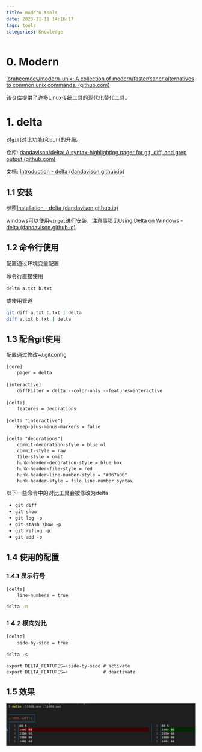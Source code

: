 ```yaml
---
title: modern tools
date: 2023-11-11 14:16:17
tags: tools
categories: Knowledge
---
```


# 0. Modern 

[ibraheemdev/modern-unix: A collection of modern/faster/saner alternatives to common unix commands. (github.com)](https://github.com/ibraheemdev/modern-unix)

该仓库提供了许多Linux传统工具的现代化替代工具。

# 1. delta

对`git`(对比功能)和`diff`的升级。

仓库: [dandavison/delta: A syntax-highlighting pager for git, diff, and grep output (github.com)](https://github.com/dandavison/delta)

文档: [Introduction - delta (dandavison.github.io)](https://dandavison.github.io/delta/introduction.html)

## 1.1 安装

参照[Installation - delta (dandavison.github.io)](https://dandavison.github.io/delta/installation.html)

windows可以使用`winget`进行安装，注意事项见[Using Delta on Windows - delta (dandavison.github.io)](https://dandavison.github.io/delta/tips-and-tricks/using-delta-on-windows.html)

## 1.2 命令行使用

配置通过环境变量配置

命令行直接使用 

```bash
delta a.txt b.txt
```

或使用管道

```bash
git diff a.txt b.txt | delta
diff a.txt b.txt | delta
```

## 1.3 配合git使用

配置通过修改~/.gitconfig

```
[core]
    pager = delta

[interactive]
    diffFilter = delta --color-only --features=interactive

[delta]
    features = decorations

[delta "interactive"]
    keep-plus-minus-markers = false

[delta "decorations"]
    commit-decoration-style = blue ol
    commit-style = raw
    file-style = omit
    hunk-header-decoration-style = blue box
    hunk-header-file-style = red
    hunk-header-line-number-style = "#067a00"
    hunk-header-style = file line-number syntax
```

以下一些命令中的对比工具会被修改为delta

- `git diff`
- `git show`
- `git log -p`
- `git stash show -p`
- `git reflog -p`
- `git add -p`

## 1.4 使用的配置

### 1.4.1 显示行号

```
[delta]
    line-numbers = true
```

```bash
delta -n
```

### 1.4.2 横向对比

```bash
[delta]
    side-by-side = true
```

```
delta -s
```

```
export DELTA_FEATURES=+side-by-side # activate
export DELTA_FEATURES=+             # deactivate
```

## 1.5 效果

![image-20231111143230224](modern-tools/image-20231111143230224.png)
